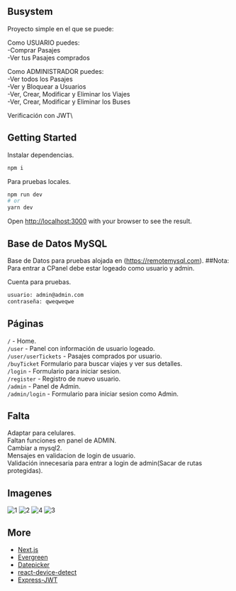 ## Busystem

Proyecto simple en el que se puede:

Como USUARIO puedes:\
-Comprar Pasajes\
-Ver tus Pasajes comprados

Como ADMINISTRADOR puedes:\
-Ver todos los Pasajes\
-Ver y Bloquear a Usuarios\
-Ver, Crear, Modificar y Eliminar los Viajes\
-Ver, Crear, Modificar y Eliminar los Buses

Verificación con JWT\

## Getting Started

Instalar dependencias.

```bash
npm i
```

Para pruebas locales.

```bash
npm run dev
# or
yarn dev
```

Open [http://localhost:3000](http://localhost:3000) with your browser to see the result.

## Base de Datos MySQL

Base de Datos para pruebas alojada en (https://remotemysql.com).
##Nota: Para entrar a CPanel debe estar logeado como usuario y admin.

Cuenta para pruebas.

```bash
usuario: admin@admin.com
contraseña: qweqweqwe
```

## Páginas

`/` - Home. \
`/user` - Panel con información de usuario logeado.\
`/user/userTickets` - Pasajes comprados por usuario.\
`/buyTicket` Formulario para buscar viajes y ver sus detalles.\
`/login` - Formulario para iniciar sesion.\
`/register` - Registro de nuevo usuario.\
`/admin` - Panel de Admin.\
`/admin/login` - Formulario para iniciar sesion como Admin.

## Falta

Adaptar para celulares.\
Faltan funciones en panel de ADMIN.\
Cambiar a mysql2.\
Mensajes en validacion de login de usuario.\
Validación innecesaria para entrar a login de admin(Sacar de rutas protegidas).

## Imagenes

![1](https://user-images.githubusercontent.com/53408118/165327161-24cd4a27-4175-48ff-a5fd-49915462e6a3.PNG)
![2](https://user-images.githubusercontent.com/53408118/165327253-5f9d02de-ed9d-4983-b069-204521d4f46c.PNG)
![4](https://user-images.githubusercontent.com/53408118/165327279-84e568ba-d634-4a0a-ba62-23330ec9cf46.PNG)
![3](https://user-images.githubusercontent.com/53408118/165328371-503c61ff-238d-4f00-9b89-aecadb4948e5.PNG)


## More

- [Next.js](https://nextjs.org/docs)
- [Evergreen](https://evergreen.segment.com)
- [Datepicker](https://reactdatepicker.com)
- [react-device-detect](https://github.com/duskload/react-device-detect)
- [Express-JWT](https://github.com/auth0/express-jwt)
